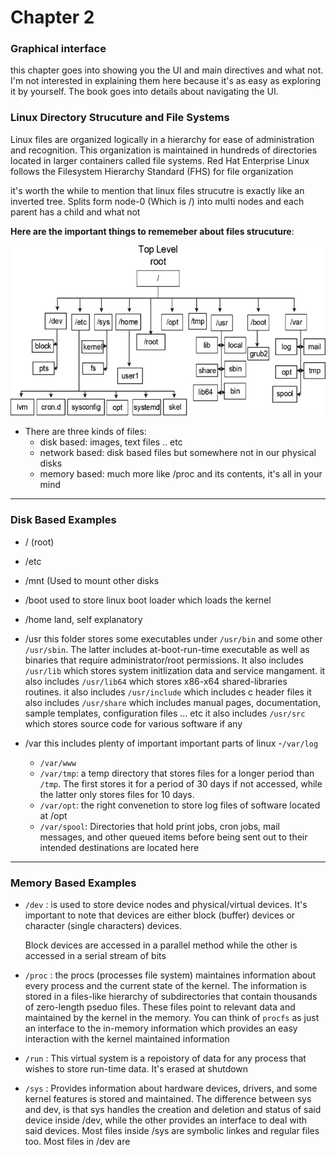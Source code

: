 <h1> Chapter 2 </h1>


<h3> Graphical interface </h3>
this chapter goes into showing you the UI and main directives and what not. I'm not interested in explaining them here because it's as easy as exploring it by yourself. The book goes into details about navigating the UI.

<h3> Linux Directory Strucuture and File Systems </h3>
Linux files are organized logically in a hierarchy for ease of administration and
recognition. This organization is maintained in hundreds of directories located in
larger containers called file systems. Red Hat Enterprise Linux follows the
Filesystem Hierarchy Standard (FHS) for file organization

it's worth the while to mention that linux files strucutre is exactly like an inverted tree. Splits form node-0 (Which is /) into multi nodes 
and each parent has a child and what not

**Here are the important things to rememeber about files strucuture**:

![linux-files](img/chapter_2/linux-files-tree.png?raw=true)


- There are three kinds of files:
   - disk based: images, text files .. etc 
   - network based: disk based files but somewhere not in our physical disks
   - memory based: much more like /proc and its contents, it's all in your mind

---
<h3> Disk Based Examples </h3>

- / (root) 
- /etc
- /mnt (Used to mount other disks
- /boot used to store linux boot loader which loads the kernel
- /home land, self explanatory 
- /usr this folder stores some executables under `/usr/bin` and some other `/usr/sbin`. The latter includes at-boot-run-time executable
  as well as binaries that require administrator/root permissions. It also includes `/usr/lib` which stores system initlization data and service mangament.
  it also includes `/usr/lib64` which stores x86-x64 shared-libraries routines.
  it  also includes `/usr/include` which includes c header files 
  it also includes `/usr/share` which includes manual pages, documentation, sample templates, configuration files ... etc
  it also includes `/usr/src` which stores source code for various software if any

- /var this includes plenty of important important parts of linux 
   -`/var/log`
   - `/var/www`
   - `/var/tmp`: a temp directory that stores files for a longer period than `/tmp`. The first stores it for a period of 30 days if not accessed, while the latter only stores files for 10 days.
    - `/var/opt`: the right convenetion to store log files of software located at /opt
    - `/var/spool`: Directories that hold print jobs, cron jobs, mail messages, and other
    queued items before being sent out to their intended destinations are located here

---
<h3> Memory Based Examples </h3>
 
 - ``/dev`` : is used to store device nodes and physical/virtual devices. It's important to note that devices are either block (buffer) devices or character    (single characters) devices.
 
   Block devices are accessed in a parallel method while the other is accessed in a serial stream of bits
 - ``/proc`` : the procs (processes file system) maintaines information about every process and the current state of the kernel. The information is stored in a files-like hierarchy of subdirectories
   that contain thousands of zero-length pseduo files. These files point to relevant data and maintained by the kernel in the memory. You can think of `procfs` as just an interface to the in-memory
   information which provides an easy interaction with the kernel maintained information
 
 - ``/run`` : This virtual system is a repoistory of data for any process that wishes to store run-time data. It's erased at shutdown 
 
 - ``/sys`` : Provides information about hardware devices, drivers, and some kernel features is stored and maintained. The difference between sys and dev, is that sys handles the creation and deletion 
    and status of said device inside /dev, while the other provides an interface to deal with said devices. Most files inside /sys are symbolic linkes and regular files too. Most files in /dev are 


